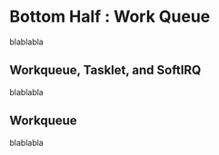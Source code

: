 # Bottom Half : Work Queue
blablabla
## Workqueue, Tasklet, and SoftIRQ
blablabla
## Workqueue
blablabla

